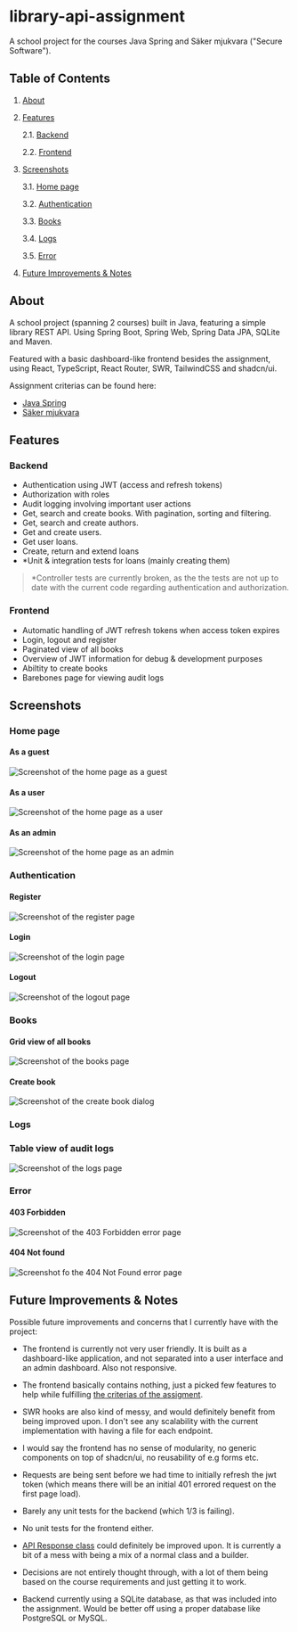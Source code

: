 # library-api-assignment

A school project for the courses Java Spring and Säker mjukvara ("Secure Software").

## Table of Contents

1. [About](#library-api-assignment)
2. [Features](#features)

    2.1. [Backend](#backend)

    2.2. [Frontend](#frontend)

3. [Screenshots](#screenshots)

    3.1. [Home page](#home-page)

    3.2. [Authentication](#authentication)

    3.3. [Books](#books)

    3.4. [Logs](#logs)

    3.5. [Error](#error)

4. [Future Improvements & Notes](#future-improvements--notes)

## About

A school project (spanning 2 courses) built in Java, featuring a simple library REST API. Using Spring Boot, Spring Web, Spring Data JPA,
SQLite and Maven.

Featured with a basic dashboard-like frontend besides the assignment, using React, TypeScript, React Router, SWR, TailwindCSS and shadcn/ui.

Assignment criterias can be found here:

-   [Java Spring](https://github.com/THS24-Spring-Boot/Spring-Boot-Start/blob/main/projekt/kravspec-bibblan.md)
-   [Säker mjukvara](https://github.com/nilsedgarjacobsen/THS24-sakermjukvara/blob/main/spring_security_exam.md)

## Features

### Backend

-   Authentication using JWT (access and refresh tokens)
-   Authorization with roles
-   Audit logging involving important user actions
-   Get, search and create books. With pagination, sorting and filtering.
-   Get, search and create authors.
-   Get and create users.
-   Get user loans.
-   Create, return and extend loans
-   \*Unit & integration tests for loans (mainly creating them)

> \*Controller tests are currently broken, as the the tests are not up to date with the current code regarding authentication and authorization.

### Frontend

-   Automatic handling of JWT refresh tokens when access token expires
-   Login, logout and register
-   Paginated view of all books
-   Overview of JWT information for debug & development purposes
-   Abiltity to create books
-   Barebones page for viewing audit logs

## Screenshots

### Home page

#### As a guest

![Screenshot of the home page as a guest](docs/home-page-guest.png)

#### As a user

![Screenshot of the home page as a user](docs/home-page-user.png)

#### As an admin

![Screenshot of the home page as an admin](docs/home-page-admin.png)

### Authentication

#### Register

![Screenshot of the register page](docs/register-page.png)

#### Login

![Screenshot of the login page](docs/login-page.png)

#### Logout

![Screenshot of the logout page](docs/logout-page.png)

### Books

#### Grid view of all books

![Screenshot of the books page](docs/books-page.png)

#### Create book

![Screenshot of the create book dialog](docs/books-create-dialog.png)

### Logs

### Table view of audit logs

![Screenshot of the logs page](docs/logs-page.png)

### Error

#### 403 Forbidden

![Screenshot of the 403 Forbidden error page](docs/403-forbidden-page.png)

#### 404 Not found

![Screenshot fo the 404 Not Found error page](docs/404-not-found-page.png)

## Future Improvements & Notes

Possible future improvements and concerns that I currently have with the project:

-   The frontend is currently not very user friendly. It is built as a dashboard-like application, and not separated into a user interface and an admin dashboard. Also not responsive.

-   The frontend basically contains nothing, just a picked few features to help while fulfilling [the criterias of the assigment](https://github.com/nilsedgarjacobsen/THS24-sakermjukvara/blob/main/spring_security_exam.md).

-   SWR hooks are also kind of messy, and would definitely benefit from being improved upon. I don't see any scalability with the current implementation with having a file for each endpoint.

-   I would say the frontend has no sense of modularity, no generic components on top of shadcn/ui, no reusability of e.g forms etc.

-   Requests are being sent before we had time to initially refresh the jwt token (which means there will be an initial 401 errored request on the first page load).

-   Barely any unit tests for the backend (which 1/3 is failing).

-   No unit tests for the frontend either.

-   [API Response class](backend/src/main/java/com/kr/libraryapiassignment/response/ApiResponse.java) could definitely be improved upon. It is currently a bit of a mess with being a mix of a normal class and a builder.

-   Decisions are not entirely thought through, with a lot of them being based on the course requirements and just getting it to work.

-   Backend currently using a SQLite database, as that was included into the assignment. Would be better off using a proper database like PostgreSQL or MySQL.

